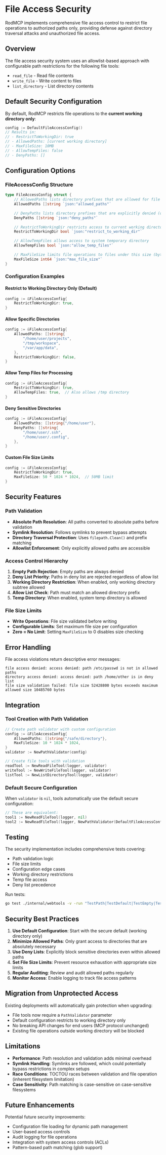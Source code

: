 # File Access Security

RodMCP implements comprehensive file access control to restrict file operations to authorized paths only, providing defense against directory traversal attacks and unauthorized file access.

## Overview

The file access security system uses an allowlist-based approach with configurable path restrictions for the following file tools:
- `read_file` - Read file contents  
- `write_file` - Write content to files
- `list_directory` - List directory contents

## Default Security Configuration

By default, RodMCP restricts file operations to the **current working directory only**:

```go
config := DefaultFileAccessConfig()
// Results in:
// - RestrictToWorkingDir: true  
// - AllowedPaths: [current working directory]
// - MaxFileSize: 10MB
// - AllowTempFiles: false
// - DenyPaths: []
```

## Configuration Options

### FileAccessConfig Structure

```go
type FileAccessConfig struct {
    // AllowedPaths lists directory prefixes that are allowed for file operations
    AllowedPaths []string `json:"allowed_paths"`
    
    // DenyPaths lists directory prefixes that are explicitly denied (overrides AllowedPaths)
    DenyPaths []string `json:"deny_paths"`
    
    // RestrictToWorkingDir restricts access to current working directory only
    RestrictToWorkingDir bool `json:"restrict_to_working_dir"`
    
    // AllowTempFiles allows access to system temporary directory
    AllowTempFiles bool `json:"allow_temp_files"`
    
    // MaxFileSize limits file operations to files under this size (bytes, 0 = no limit)
    MaxFileSize int64 `json:"max_file_size"`
}
```

### Configuration Examples

#### Restrict to Working Directory Only (Default)
```go
config := &FileAccessConfig{
    RestrictToWorkingDir: true,
}
```

#### Allow Specific Directories
```go
config := &FileAccessConfig{
    AllowedPaths: []string{
        "/home/user/projects",
        "/tmp/workspace",
        "/var/app/data",
    },
    RestrictToWorkingDir: false,
}
```

#### Allow Temp Files for Processing
```go
config := &FileAccessConfig{
    RestrictToWorkingDir: true,
    AllowTempFiles: true,  // Also allows /tmp directory
}
```

#### Deny Sensitive Directories
```go
config := &FileAccessConfig{
    AllowedPaths: []string{"/home/user"},
    DenyPaths: []string{
        "/home/user/.ssh",
        "/home/user/.config",
    },
}
```

#### Custom File Size Limits
```go
config := &FileAccessConfig{
    RestrictToWorkingDir: true,
    MaxFileSize: 50 * 1024 * 1024,  // 50MB limit
}
```

## Security Features

### Path Validation
- **Absolute Path Resolution**: All paths converted to absolute paths before validation
- **Symlink Resolution**: Follows symlinks to prevent bypass attempts  
- **Directory Traversal Protection**: Uses `filepath.Clean()` and prefix matching
- **Allowlist Enforcement**: Only explicitly allowed paths are accessible

### Access Control Hierarchy
1. **Empty Path Rejection**: Empty paths are always denied
2. **Deny List Priority**: Paths in deny list are rejected regardless of allow list
3. **Working Directory Restriction**: When enabled, only working directory subtree allowed
4. **Allow List Check**: Path must match an allowed directory prefix
5. **Temp Directory**: When enabled, system temp directory is allowed

### File Size Limits
- **Write Operations**: File size validated before writing
- **Configurable Limits**: Set maximum file size per configuration
- **Zero = No Limit**: Setting `MaxFileSize` to 0 disables size checking

## Error Handling

File access violations return descriptive error messages:

```
file access denied: access denied: path /etc/passwd is not in allowed paths
directory access denied: access denied: path /home/other is in deny list  
file size validation failed: file size 52428800 bytes exceeds maximum allowed size 10485760 bytes
```

## Integration

### Tool Creation with Path Validation

```go
// Create path validator with custom configuration
config := &FileAccessConfig{
    AllowedPaths: []string{"/safe/directory"},
    MaxFileSize: 10 * 1024 * 1024,
}
validator := NewPathValidator(config)

// Create file tools with validation
readTool := NewReadFileTool(logger, validator)
writeTool := NewWriteFileTool(logger, validator)  
listTool := NewListDirectoryTool(logger, validator)
```

### Default Secure Configuration

When `validator` is `nil`, tools automatically use the default secure configuration:

```go
// These are equivalent:
tool1 := NewReadFileTool(logger, nil)
tool2 := NewReadFileTool(logger, NewPathValidator(DefaultFileAccessConfig()))
```

## Testing

The security implementation includes comprehensive tests covering:
- Path validation logic
- File size limits  
- Configuration edge cases
- Working directory restrictions
- Temp file access
- Deny list precedence

Run tests:
```bash
go test ./internal/webtools -v -run "TestPath|TestDefault|TestEmpty|TestGet"
```

## Security Best Practices

1. **Use Default Configuration**: Start with the secure default (working directory only)
2. **Minimize Allowed Paths**: Only grant access to directories that are absolutely necessary
3. **Use Deny Lists**: Explicitly block sensitive directories even within allowed paths
4. **Set File Size Limits**: Prevent resource exhaustion with appropriate size limits
5. **Regular Auditing**: Review and audit allowed paths regularly
6. **Monitor Access**: Enable logging to track file access patterns

## Migration from Unprotected Access

Existing deployments will automatically gain protection when upgrading:
- File tools now require a `PathValidator` parameter
- Default configuration restricts to working directory only
- No breaking API changes for end users (MCP protocol unchanged)
- Existing file operations outside working directory will be blocked

## Limitations

- **Performance**: Path resolution and validation adds minimal overhead
- **Symlink Handling**: Symlinks are followed, which could potentially bypass restrictions in complex setups
- **Race Conditions**: TOCTOU races between validation and file operation (inherent filesystem limitation)
- **Case Sensitivity**: Path matching is case-sensitive on case-sensitive filesystems

## Future Enhancements

Potential future security improvements:
- Configuration file loading for dynamic path management
- User-based access controls  
- Audit logging for file operations
- Integration with system access controls (ACLs)
- Pattern-based path matching (glob support)